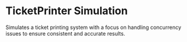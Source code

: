 # TicketPrinter Simulation
Simulates a ticket printing system with a focus on handling concurrency issues to ensure consistent and accurate results.

